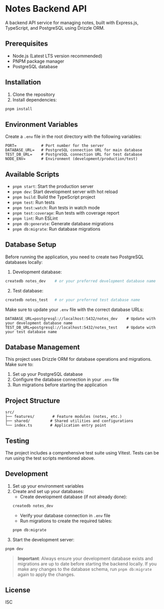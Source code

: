 # Notes Backend API

A backend API service for managing notes, built with Express.js, TypeScript, and PostgreSQL using Drizzle ORM.

## Prerequisites

- Node.js (Latest LTS version recommended)
- PNPM package manager
- PostgreSQL database

## Installation

1. Clone the repository
2. Install dependencies:
```bash
pnpm install
```

## Environment Variables

Create a `.env` file in the root directory with the following variables:

```env
PORT=           # Port number for the server
DATABASE_URL=   # PostgreSQL connection URL for main database
TEST_DB_URL=    # PostgreSQL connection URL for test database
NODE_ENV=       # Environment (development/production/test)
```

## Available Scripts

- `pnpm start`: Start the production server
- `pnpm dev`: Start development server with hot reload
- `pnpm build`: Build the TypeScript project
- `pnpm test`: Run tests
- `pnpm test:watch`: Run tests in watch mode
- `pnpm test:coverage`: Run tests with coverage report
- `pnpm lint`: Run ESLint
- `pnpm db:generate`: Generate database migrations
- `pnpm db:migrate`: Run database migrations

## Database Setup

Before running the application, you need to create two PostgreSQL databases locally:

1. Development database:
```bash
createdb notes_dev    # or your preferred development database name
```

2. Test database:
```bash
createdb notes_test   # or your preferred test database name
```

Make sure to update your `.env` file with the correct database URLs:
```env
DATABASE_URL=postgresql://localhost:5432/notes_dev    # Update with your development database name
TEST_DB_URL=postgresql://localhost:5432/notes_test    # Update with your test database name
```

## Database Management

This project uses Drizzle ORM for database operations and migrations. Make sure to:

1. Set up your PostgreSQL database
2. Configure the database connection in your `.env` file
3. Run migrations before starting the application

## Project Structure

```
src/
├── features/        # Feature modules (notes, etc.)
├── shared/         # Shared utilities and configurations
└── index.ts        # Application entry point
```

## Testing

The project includes a comprehensive test suite using Vitest. Tests can be run using the test scripts mentioned above.

## Development

1. Set up your environment variables
2. Create and set up your databases:
   - Create development database (if not already done):
   ```bash
   createdb notes_dev
   ```
   - Verify your database connection in `.env` file
   - Run migrations to create the required tables:
   ```bash
   pnpm db:migrate
   ```
3. Start the development server:
```bash
pnpm dev
```

> **Important**: Always ensure your development database exists and migrations are up to date before starting the backend locally. If you make any changes to the database schema, run `pnpm db:migrate` again to apply the changes.

## License

ISC
